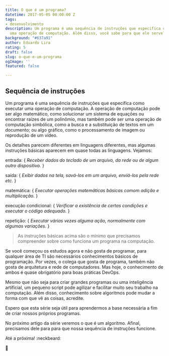 ```yaml
---
title: O que é um programa?
datetime: 2017-05-05 00:00:00 Z
tags:
- desenvolvimento
description: Um programa é uma sequência de instruções que especifica como executar
  uma operação de computação. Além disso, você sabe para que ele serve?
background: "#637a91"
author: Eduardo Lira
rating: 5
draft: false
slug: o-que-e-um-programa
ogImage: ''
featured: false

---
```

## Sequência de instruções

Um programa é uma sequência de instruções que especifica como executar uma operação de computação.
A operação de computação pode ser algo matemático, como solucionar um sistema de equações ou encontrar raízes de um polinômio,
mas também pode ser uma operação de computação simbólica, como a busca e a substituição de textos em um documento;
ou algo gráfico, como o processamento de imagem ou reprodução de um vídeo.

Os detalhes parecem diferentes em linguagens diferentes, mas algumas instruções básicas aparecem em quase todas as linguagens. Vejamos:

entrada:
\{ _Receber dados do teclado de um arquivo, da rede ou de algum outro dispositivo._ \}

saída:
\{ _Exibir dados na tela, savá-los em um arquivo, enviá-los pela rede etc._ \}

matemática:
\{ _Executar operações matemáticas básicas comom adição e multiplicação._ \}

execução condicional:
\{ _Verificar a existência de certas condições e executar o código adequado._ \}

repetição:
\{ _Executar várias vezes alguma ação, normalmente com algumas variações._ \}

> As instruções básicas acima são o mínimo que precisamos compreender sobre como funciona um programa na computação.

Se você começou os estudos agora e não gosta de programar, para qualquer área de TI são necessários conhecimentos básicos de programação. Por vezes, o colega que gosta de programa, também não gosta de arquitetura e rede de computadores. Mas hoje, o conhecimento de ambos é quase obrigatório para boas práticas DevOps.

Mesmo que não seja para criar grandes programas ou uma inteligência artificial, um pequeno script pode agilizar e facilitar muito seu trabalho na computação. Além disso, conhecimento sobre algoritmos pode mudar a forma com que vê as coisas, acredite.

Espero que esta série seja útil para aprendermos a base necessária a fim de criar nossos próprios programas.

No próximo artigo da série veremos o que é um algoritmo. Afinal, precisamos dele para para que nossa sequência de instruções funcione.

Até a próxima! :neckbeard:

:wave: